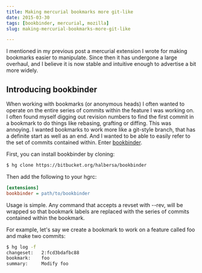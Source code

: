 ```yaml
---
title: Making mercurial bookmarks more git-like
date: 2015-03-30
tags: [bookbinder, mercurial, mozilla]
slug: making-mercurial-bookmarks-more-git-like

---
```


I mentioned in my previous post a mercurial extension I wrote for making bookmarks easier to
manipulate. Since then it has undergone a large overhaul, and I believe it is now stable and
intuitive enough to advertise a bit more widely.

## Introducing bookbinder

When working with bookmarks (or anonymous heads) I often wanted to operate on the
entire series of commits within the feature I was working on. I often found myself digging out
revision numbers to find the first commit in a bookmark to do things like rebasing, grafting or
diffing. This was annoying. I wanted bookmarks to work more like a git-style branch, that has a
definite start as well as an end. And I wanted to be able to easily refer to the set of commits
contained within. Enter [bookbinder][0].

<!--more-->

First, you can install bookbinder by cloning:

```bash
$ hg clone https://bitbucket.org/halbersa/bookbinder
```

Then add the following to your hgrc:

```ini
[extensions]
bookbinder = path/to/bookbinder
```

Usage is simple. Any command that accepts a revset with --rev, will be wrapped so that bookmark
labels are replaced with the series of commits contained within the bookmark.

For example, let's say we create a bookmark to work on a feature called foo and make two commits:

```bash
$ hg log -f
changeset:   2:fcd3bdafbc88
bookmark:    foo 
summary:     Modify foo

changeset:   1:8dec92fc1b1c
summary:     Implement foo

changeset:   0:165467d1f143
summary:     Initial commit
```

Without bookbinder, bookmarks are only labels to a commit:

```bash
$ hg log -r foo
changeset:   2:fcd3bdafbc88
bookmark:    foo 
summary:     Modify foo
```

But with bookbinder, bookmarks become a logical series of related commits. They are more similar
to git-style branches:

```bash
$ hg log -r foo
changeset:   2:fcd3bdafbc88
bookmark:    foo 
summary:     Modify foo

changeset:   1:8dec92fc1b1c
summary:     Implement foo
```

Remember `hg log` is just one example. Bookbinder automatically detects and wraps all commands that have a --rev option and that can
receive a series of commits. It even finds commands from arbitrary extensions that may be installed!
Here are few examples that I've found handy in addition to `hg log`:

```bash
$ hg rebase -r <bookbark> -d <dest>
$ hg diff -r <bookmark>
$ hg graft -r <bookmark>
$ hg grep -r <bookmark>
$ hg fold -r <bookmark>
$ hg prune -r <bookmark>
# etc.
```

They all replace the single commit pointed to by the bookmark with the series of commits within the
bookmark. But what if you actually only want the single commit pointed to by the bookmark label?
Bookbinder uses '.' as an escape character, so using the example above:

```bash
$ hg log -r .foo
changeset:   2:fcd3bdafbc88
bookmark:    foo 
summary:     Modify foo
```

Bookbinder will also detect if bookmarks are based on top of one another:

```bash
$ hg rebase -r my_bookmark_2 -d my_bookmark_1
```

Running `hg log -r my_bookmark_2` will not print any of the commits contained by `my_bookmark_1`.

## The gory details

But how does bookbinder know where one feature ends, and another begins? Bookbinder implements a new
revset called "feature". The feature revset is roughly equivalent to the following alias
(kudos to smacleod for coming up with it):

```ini
[revsetalias]
feature($1) = ($1 or (ancestors($1) and not (excludemarks($1) or hg ancestors(excludemarks($1))))) and not public() and not merge()
excludemarks($1) = ancestors(parents($1)) and bookmark()
```

Here is a formal definition. A commit C is "within" a feature branch ending at revision R if all of
the following statements are true:

1. C is R or C is an ancestor of R
2. C is not public
3. C is not a merge commit
4. no bookmarks exist in [C, R) for C != R
5. all commits in (C, R) are also within R for C != R

In easier to understand terms, this means all ancestors of a revision that aren't public, a merge
commit or part of a different bookmark, are within that revision's 'feature'. One thing to be aware
of, is that this definition allows empty bookmarks. For example, if you create a new bookmark on a
public commit and haven't made any changes yet, that bookmark is "empty". Running `hg log -r` with
an empty bookmark won't have any output.

The feature revset that bookbinder exposes, works just as well on revisions that don't have any
associated bookmark. For example, if you are working with an anonymous head, you could do:

```bash
$ hg log -r 'feature(<rev>)'
```

In fact, when you pass in a bookmark label to a supported command, bookbinder is literally just
substituting `-r <bookmark>` with `-r feature(<bookmark>)`. All the hard work is happening in the
feature revset.

In closing, bookbinder has helped me make a lot more sense out of my bookmark based workflow. It's solving a
problem I think should be handled in mercurial core, maybe one day I'll attempt to submit a patch
upstream. But until then, I hope it can be useful to others as well.

[0]: https://bitbucket.org/halbersa/bookbinder
